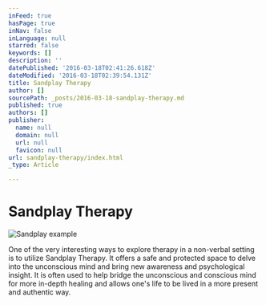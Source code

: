 ```yaml
---
inFeed: true
hasPage: true
inNav: false
inLanguage: null
starred: false
keywords: []
description: ''
datePublished: '2016-03-18T02:41:26.618Z'
dateModified: '2016-03-18T02:39:54.131Z'
title: Sandplay Therapy
author: []
sourcePath: _posts/2016-03-18-sandplay-therapy.md
published: true
authors: []
publisher:
  name: null
  domain: null
  url: null
  favicon: null
url: sandplay-therapy/index.html
_type: Article

---
```

# Sandplay Therapy
![Sandplay example](https://the-grid-user-content.s3-us-west-2.amazonaws.com/45cd51df-5c3f-44ae-b85f-482cbb425fc7.jpg)

One of the very interesting ways to explore therapy in a non-verbal setting is to utilize Sandplay Therapy. It offers a safe and protected space to delve into the unconscious mind and bring new awareness and psychological insight. It is often used to help bridge the unconscious and conscious mind for more in-depth healing and allows one's life to be lived in a more present and authentic way.